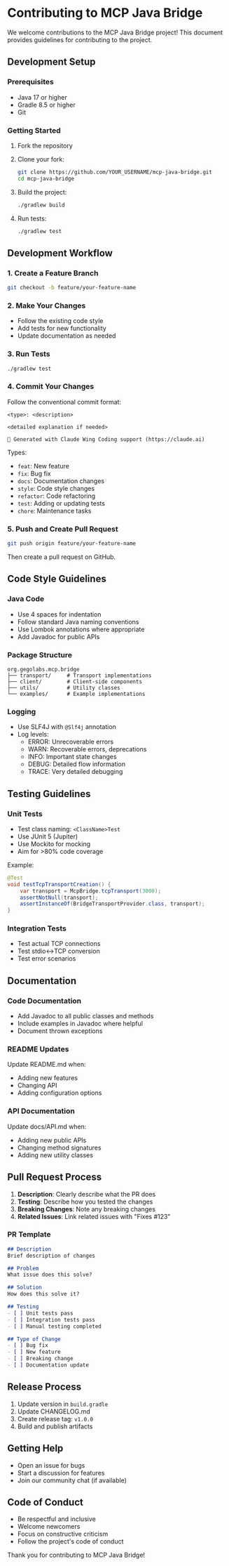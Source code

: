 # Contributing to MCP Java Bridge

We welcome contributions to the MCP Java Bridge project! This document provides guidelines for contributing to the project.

## Development Setup

### Prerequisites

- Java 17 or higher
- Gradle 8.5 or higher
- Git

### Getting Started

1. Fork the repository
2. Clone your fork:
   ```bash
   git clone https://github.com/YOUR_USERNAME/mcp-java-bridge.git
   cd mcp-java-bridge
   ```

3. Build the project:
   ```bash
   ./gradlew build
   ```

4. Run tests:
   ```bash
   ./gradlew test
   ```

## Development Workflow

### 1. Create a Feature Branch

```bash
git checkout -b feature/your-feature-name
```

### 2. Make Your Changes

- Follow the existing code style
- Add tests for new functionality
- Update documentation as needed

### 3. Run Tests

```bash
./gradlew test
```

### 4. Commit Your Changes

Follow the conventional commit format:

```
<type>: <description>

<detailed explanation if needed>

🤖 Generated with Claude Wing Coding support (https://claude.ai)
```

Types:
- `feat`: New feature
- `fix`: Bug fix
- `docs`: Documentation changes
- `style`: Code style changes
- `refactor`: Code refactoring
- `test`: Adding or updating tests
- `chore`: Maintenance tasks

### 5. Push and Create Pull Request

```bash
git push origin feature/your-feature-name
```

Then create a pull request on GitHub.

## Code Style Guidelines

### Java Code

- Use 4 spaces for indentation
- Follow standard Java naming conventions
- Use Lombok annotations where appropriate
- Add Javadoc for public APIs

### Package Structure

```
org.gegolabs.mcp.bridge
├── transport/     # Transport implementations
├── client/        # Client-side components
├── utils/         # Utility classes
└── examples/      # Example implementations
```

### Logging

- Use SLF4J with `@Slf4j` annotation
- Log levels:
  - ERROR: Unrecoverable errors
  - WARN: Recoverable errors, deprecations
  - INFO: Important state changes
  - DEBUG: Detailed flow information
  - TRACE: Very detailed debugging

## Testing Guidelines

### Unit Tests

- Test class naming: `<ClassName>Test`
- Use JUnit 5 (Jupiter)
- Use Mockito for mocking
- Aim for >80% code coverage

Example:
```java
@Test
void testTcpTransportCreation() {
    var transport = McpBridge.tcpTransport(3000);
    assertNotNull(transport);
    assertInstanceOf(BridgeTransportProvider.class, transport);
}
```

### Integration Tests

- Test actual TCP connections
- Test stdio↔TCP conversion
- Test error scenarios

## Documentation

### Code Documentation

- Add Javadoc to all public classes and methods
- Include examples in Javadoc where helpful
- Document thrown exceptions

### README Updates

Update README.md when:
- Adding new features
- Changing API
- Adding configuration options

### API Documentation

Update docs/API.md when:
- Adding new public APIs
- Changing method signatures
- Adding new utility classes

## Pull Request Process

1. **Description**: Clearly describe what the PR does
2. **Testing**: Describe how you tested the changes
3. **Breaking Changes**: Note any breaking changes
4. **Related Issues**: Link related issues with "Fixes #123"

### PR Template

```markdown
## Description
Brief description of changes

## Problem
What issue does this solve?

## Solution
How does this solve it?

## Testing
- [ ] Unit tests pass
- [ ] Integration tests pass
- [ ] Manual testing completed

## Type of Change
- [ ] Bug fix
- [ ] New feature
- [ ] Breaking change
- [ ] Documentation update
```

## Release Process

1. Update version in `build.gradle`
2. Update CHANGELOG.md
3. Create release tag: `v1.0.0`
4. Build and publish artifacts

## Getting Help

- Open an issue for bugs
- Start a discussion for features
- Join our community chat (if available)

## Code of Conduct

- Be respectful and inclusive
- Welcome newcomers
- Focus on constructive criticism
- Follow the project's code of conduct

Thank you for contributing to MCP Java Bridge!